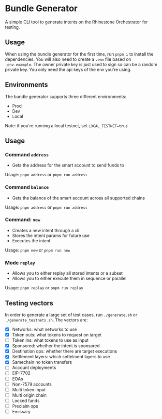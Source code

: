 # Bundle Generator

A simple CLI tool to generate intents on the Rhinestone Orchestrator for testing.

## Usage

When using the bundle generator for the first time, run `pnpm i` to install the dependencies. You will also need to create a `.env` file based on `.env.example`. The owner private key is just used to sign so can be a random private key. You only need the api keys of the env you're using.

## Environments

The bundle generator supports three different environments:

- Prod
- Dev
- Local

Note: if you're running a local testnet, set `LOCAL_TESTNET=true`

## Usage

### Command `address`

- Gets the address for the smart account to send funds to

Usage: `pnpm address` or `pnpm run address`

### Command `balance`

- Gets the balance of the smart account across all supported chains

Usage: `pnpm address` or `pnpm run address`

### Command: `new`

- Creates a new intent through a cli
- Stores the intent params for future use
- Executes the intent

Usage: `pnpm new` or `pnpm run new`

### Mode `replay`

- Allows you to either replay all stored intents or a subset
- Allows you to either execute them in sequence or parallel

Usage: `pnpm replay` or `pnpm run replay`

## Testing vectors

In order to generate a large set of test cases, run `./generate.sh` or `./generate_testnets.sh`. The vectors are:

- [x] Networks: what networks to use
- [x] Token outs: what tokens to request on target
- [ ] Token ins: what tokens to use as input
- [x] Sponsored: whether the intent is sponsored
- [x] Destination ops: whether there are target executions
- [x] Settlement layers: which settelment layers to use
- [x] Samechain no token transfers
- [ ] Account deployments
- [ ] EIP-7702
- [ ] EOAs
- [ ] Non-7579 accounts
- [ ] Multi token input
- [ ] Multi origin chain
- [ ] Locked funds
- [ ] Preclaim ops
- [ ] Emissary
